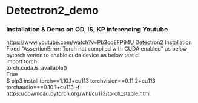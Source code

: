 # Detectron2_demo
### Installation & Demo on OD, IS, KP inferencing Youtube
https://www.youtube.com/watch?v=Pb3opEFP94U
Detectron2 Installation <br/>
Fixed "AssertionError: Torch not compiled with CUDA enabled" as below pytorch verion to enable cuda device as below test cl <br/>
import torch<br/>
torch.cuda.is_available()<br/>
True<br/>
$ pip3 install torch==1.10.1+cu113 torchvision==0.11.2+cu113 torchaudio===0.10.1+cu113 -f https://download.pytorch.org/whl/cu113/torch_stable.html <br/>
